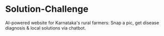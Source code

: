 # Solution-Challenge
AI-powered website for Karnataka's rural farmers: Snap a pic, get disease diagnosis &amp; local solutions via chatbot.
